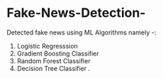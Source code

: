 # Fake-News-Detection-
Detected fake news using ML Algorithms namely -: 
1. Logistic Regresssion
2. Gradient Boosting Classifier
3. Random Forest Classifier
4. Decision Tree Classifier . 
